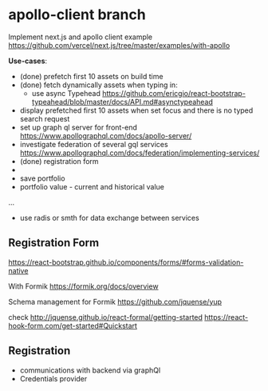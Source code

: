 # apollo-client branch

Implement next.js and apollo client example https://github.com/vercel/next.js/tree/master/examples/with-apollo

**Use-cases**:
- (done) prefetch first 10 assets on build time
- (done) fetch dynamically assets when typing in:
    - use async Typehead https://github.com/ericgio/react-bootstrap-typeahead/blob/master/docs/API.md#asynctypeahead
- display prefetched first 10 assets when set focus and there is no typed search request
- set up graph ql server for front-end https://www.apollographql.com/docs/apollo-server/ 
- investigate federation of several gql services https://www.apollographql.com/docs/federation/implementing-services/
- (done) registration form 
- 
- save portfolio
- portfolio value - current and historical value 
 
... 
- use radis or smth for data exchange between services

## Registration Form
https://react-bootstrap.github.io/components/forms/#forms-validation-native

With Formik https://formik.org/docs/overview 

Schema management for Formik https://github.com/jquense/yup   

check http://jquense.github.io/react-formal/getting-started
https://react-hook-form.com/get-started#Quickstart

## Registration
- communications with backend via graphQl 
- Credentials provider
    
 
   


